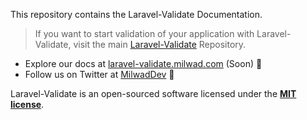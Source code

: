 This repository contains the Laravel-Validate Documentation.

> If you want to start validation of your application with Laravel-Validate, visit the main [Laravel-Validate](https://github.com/milwad-dev/laravel-validate) Repository.

- Explore our docs at [laravel-validate.milwad.com](https://laravel.validate.milwad.com) (Soon) 🎁
- Follow us on Twitter at [MilwadDev](https://twitter.com/MilwadDev) 🎁

Laravel-Validate is an open-sourced software licensed under the **[MIT license](https://opensource.org/licenses/MIT)**.
